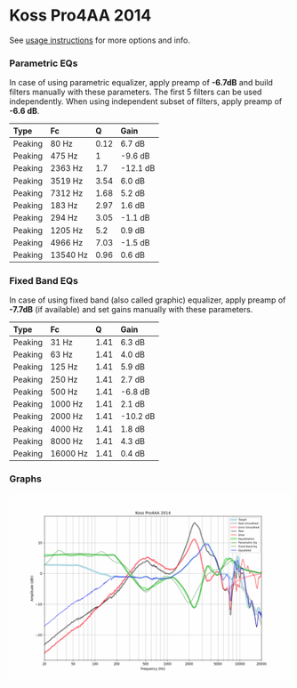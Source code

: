 # Koss Pro4AA 2014
See [usage instructions](https://github.com/jaakkopasanen/AutoEq#usage) for more options and info.

### Parametric EQs
In case of using parametric equalizer, apply preamp of **-6.7dB** and build filters manually
with these parameters. The first 5 filters can be used independently.
When using independent subset of filters, apply preamp of **-6.6 dB**.

| Type    | Fc       |    Q | Gain     |
|:--------|:---------|:-----|:---------|
| Peaking | 80 Hz    | 0.12 | 6.7 dB   |
| Peaking | 475 Hz   | 1    | -9.6 dB  |
| Peaking | 2363 Hz  | 1.7  | -12.1 dB |
| Peaking | 3519 Hz  | 3.54 | 6.0 dB   |
| Peaking | 7312 Hz  | 1.68 | 5.2 dB   |
| Peaking | 183 Hz   | 2.97 | 1.6 dB   |
| Peaking | 294 Hz   | 3.05 | -1.1 dB  |
| Peaking | 1205 Hz  | 5.2  | 0.9 dB   |
| Peaking | 4966 Hz  | 7.03 | -1.5 dB  |
| Peaking | 13540 Hz | 0.96 | 0.6 dB   |

### Fixed Band EQs
In case of using fixed band (also called graphic) equalizer, apply preamp of **-7.7dB**
(if available) and set gains manually with these parameters.

| Type    | Fc       |    Q | Gain     |
|:--------|:---------|:-----|:---------|
| Peaking | 31 Hz    | 1.41 | 6.3 dB   |
| Peaking | 63 Hz    | 1.41 | 4.0 dB   |
| Peaking | 125 Hz   | 1.41 | 5.9 dB   |
| Peaking | 250 Hz   | 1.41 | 2.7 dB   |
| Peaking | 500 Hz   | 1.41 | -6.8 dB  |
| Peaking | 1000 Hz  | 1.41 | 2.1 dB   |
| Peaking | 2000 Hz  | 1.41 | -10.2 dB |
| Peaking | 4000 Hz  | 1.41 | 1.8 dB   |
| Peaking | 8000 Hz  | 1.41 | 4.3 dB   |
| Peaking | 16000 Hz | 1.41 | 0.4 dB   |

### Graphs
![](./Koss%20Pro4AA%202014.png)
